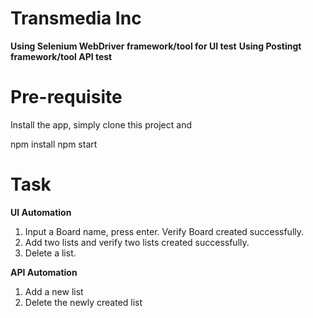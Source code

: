 <h1 align="left">Transmedia Inc</h1>

**Using Selenium WebDriver framework/tool for UI test**
**Using Postingt framework/tool API test**


<h1 align="left">Pre-requisite</h1>

Install the app, simply clone this project and

npm install
npm start

<h1 align="left">Task</h1>

**UI Automation**

1. Input a Board name, press enter. Verify Board created successfully.
2. Add two lists and verify two lists created successfully.
3. Delete a list.
   
**API Automation**

1. Add a new list
2. Delete the newly created list
